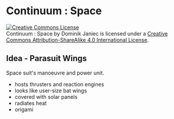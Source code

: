 # Continuum : Space

<a rel="license" href="http://creativecommons.org/licenses/by-sa/4.0/"><img alt="Creative Commons License" style="border-width:0" src="https://i.creativecommons.org/l/by-sa/4.0/88x31.png" /></a><br /><span xmlns:dct="http://purl.org/dc/terms/" property="dct:title">Continuum : Space</span> by <span xmlns:cc="http://creativecommons.org/ns#" property="cc:attributionName">Dominik Janiec</span> is licensed under a <a rel="license" href="http://creativecommons.org/licenses/by-sa/4.0/">Creative Commons Attribution-ShareAlike 4.0 International License</a>.

## Idea - Parasuit Wings

Space suit's manoeuvre and power unit.

* hosts thrusters and reaction engines
* looks like user-size bat wings
* covered with solar panels
* radiates heat
* origami
